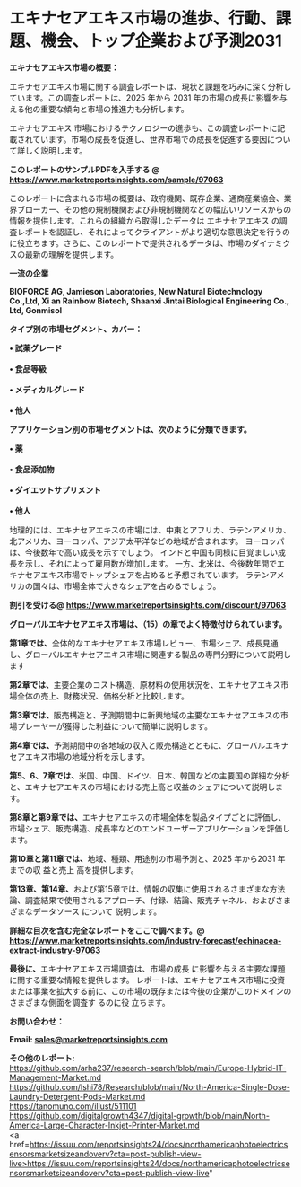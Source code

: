 # エキナセアエキス市場の進歩、行動、課題、機会、トップ企業および予測2031

<strong><b>エキナセアエキス市場の概要：</b></strong>

エキナセアエキス市場に関する調査レポートは、現状と課題を巧みに深く分析しています。この調査レポートは、2025 年から 2031 年の市場の成長に影響を与える他の重要な傾向と市場の推進力も分析します。

エキナセアエキス 市場におけるテクノロジーの進歩も、この調査レポートに記載されています。市場の成長を促進し、世界市場での成長を促進する要因について詳しく説明します。

<strong>このレポートのサンプルPDFを入手する @ <a href=https://www.marketreportsinsights.com/sample/97063>https://www.marketreportsinsights.com/sample/97063</a></strong>

このレポートに含まれる市場の概要は、政府機関、既存企業、通商産業協会、業界ブローカー、その他の規制機関および非規制機関などの幅広いリソースからの情報を提供します。これらの組織から取得したデータは エキナセアエキス の調査レポートを認証し、それによってクライアントがより適切な意思決定を行うのに役立ちます。さらに、このレポートで提供されるデータは、市場のダイナミクスの最新の理解を提供します。

<strong>一流の企業</strong>

<strong><b>BIOFORCE AG, Jamieson Laboratories, New Natural Biotechnology Co.,Ltd, Xi an Rainbow Biotech, Shaanxi Jintai Biological Engineering Co., Ltd, Gonmisol</b></strong>

<strong><b>タイプ別の市場セグメント、カバー：</b></strong>

<strong>• 試薬グレード<br><br>• 食品等級<br><br>• メディカルグレード<br><br>• 他人</strong>

<strong><b>アプリケーション別の市場セグメントは、次のように分類できます。</b></strong>

<strong>• 薬<br><br>• 食品添加物<br><br>• ダイエットサプリメント<br><br>• 他人</strong>

 地理的には、エキナセアエキスの市場には、中東とアフリカ、ラテンアメリカ、北アメリカ、ヨーロッパ、アジア太平洋などの地域が含まれます。 ヨーロッパは、今後数年で高い成長を示すでしょう。 インドと中国も同様に目覚ましい成長を示し、それによって雇用数が増加します。 一方、北米は、今後数年間でエキナセアエキス市場でトップシェアを占めると予想されています。 ラテンアメリカの国々は、市場全体で大きなシェアを占めるでしょう。

<strong>割引を受ける@ <a href=https://www.marketreportsinsights.com/discount/97063>https://www.marketreportsinsights.com/discount/97063</a></strong>

<strong><b>グローバルエキナセアエキス市場は、（15）の章でよく特徴付けられています。</b></strong>

<strong><b>第</b></strong><strong><b>1章では、</b></strong>全体的なエキナセアエキス市場レビュー、市場シェア、成長見通し、グローバルエキナセアエキス市場に関連する製品の専門分野について説明します

<strong><b>第2章では、</b></strong>主要企業のコスト構造、原材料の使用状況を、エキナセアエキス市場全体の売上、財務状況、価格分析と比較します。

<strong><b>第3章では、</b></strong>販売構造と、予測期間中に新興地域の主要なエキナセアエキスの市場プレーヤーが獲得した利益について簡単に説明します。

<strong><b>第4章では、</b></strong>予測期間中の各地域の収入と販売構造とともに、グローバルエキナセアエキス市場の地域分析を示します。

<strong><b>第5、6、7章では、</b></strong>米国、中国、ドイツ、日本、韓国などの主要国の詳細な分析と、エキナセアエキスの市場における売上高と収益のシェアについて説明します。

<strong><b>第8章と第9章では、</b></strong>エキナセアエキスの市場全体を製品タイプごとに評価し、市場シェア、販売構造、成長率などのエンドユーザーアプリケーションを評価します。

<strong><b>第10章と第11章では、</b></strong>地域、種類、用途別の市場予測と、2025 年から2031 年までの収 益と売上 高を提供します。

<strong><b>第13章、第14章、</b></strong>および第15章では、情報の収集に使用されるさまざまな方法論、調査結果で使用されるアプローチ、付録、結論、販売チャネル、およびさまざまなデータソース について 説明します。

<strong>詳細な目次を含む完全なレポートをここで調べます。@ <a href=https://www.marketreportsinsights.com/industry-forecast/echinacea-extract-industry-97063>https://www.marketreportsinsights.com/industry-forecast/echinacea-extract-industry-97063</a></strong>

<strong><b>最後に、</b></strong>エキナセアエキス市場調査は、市場の成長 に影響を</a>与える主要な課題に関する重要な情報を提供します。 レポートは、エキナセアエキス市場に投資または事業を拡大する前に、この市場の既存または今後の企業がこのドメインのさまざまな側面を調査す るのに役 立ちます。

<strong><b>お問い合わせ：</b></strong>

<strong>Email: </strong><a href=mailto:sales@marketreportsinsights.com><strong>sales@marketreportsinsights.com</strong></a>

<strong>その他のレポート:</strong>
<br>
<a href=https://github.com/arha237/research-search/blob/main/Europe-Hybrid-IT-Management-Market.md>https://github.com/arha237/research-search/blob/main/Europe-Hybrid-IT-Management-Market.md</a>
<br>
<a href=https://github.com/Ishi78/Research/blob/main/North-America-Single-Dose-Laundry-Detergent-Pods-Market.md>https://github.com/Ishi78/Research/blob/main/North-America-Single-Dose-Laundry-Detergent-Pods-Market.md</a>
<br>
<a href=https://tanomuno.com/illust/511101>https://tanomuno.com/illust/511101</a>
<br>
<a href=https://github.com/digitalgrowth4347/digital-growth/blob/main/North-America-Large-Character-Inkjet-Printer-Market.md>https://github.com/digitalgrowth4347/digital-growth/blob/main/North-America-Large-Character-Inkjet-Printer-Market.md</a>
<br>
<a href=https://issuu.com/reportsinsights24/docs/northamericaphotoelectricsensorsmarketsizeandoverv?cta=post-publish-view-live>https://issuu.com/reportsinsights24/docs/northamericaphotoelectricsensorsmarketsizeandoverv?cta=post-publish-view-live</a>"
